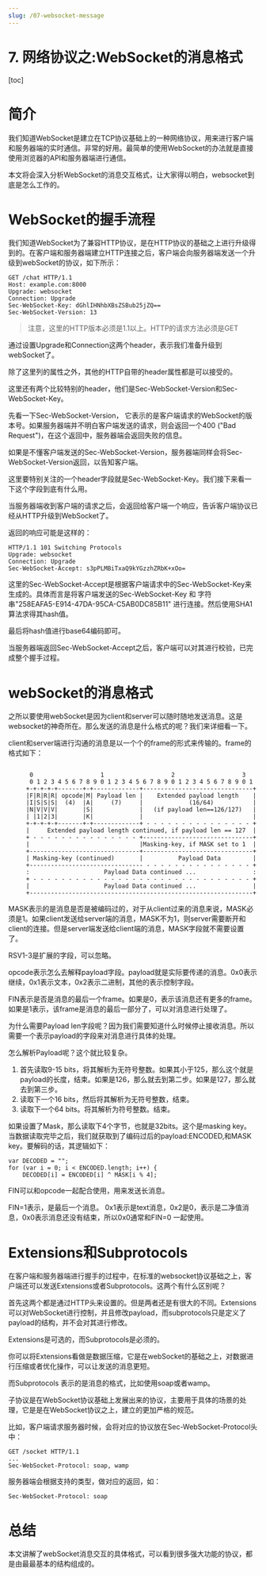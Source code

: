 ```yaml
---
slug: /07-websocket-message
---
```


# 7. 网络协议之:WebSocket的消息格式

[toc]

# 简介

我们知道WebSocket是建立在TCP协议基础上的一种网络协议，用来进行客户端和服务器端的实时通信。非常的好用。最简单的使用WebSocket的办法就是直接使用浏览器的API和服务器端进行通信。

本文将会深入分析WebSocket的消息交互格式，让大家得以明白，websocket到底是怎么工作的。

# WebSocket的握手流程

我们知道WebSocket为了兼容HTTP协议，是在HTTP协议的基础之上进行升级得到的。在客户端和服务器端建立HTTP连接之后，客户端会向服务器端发送一个升级到webSocket的协议，如下所示：

```
GET /chat HTTP/1.1
Host: example.com:8000
Upgrade: websocket
Connection: Upgrade
Sec-WebSocket-Key: dGhlIHNhbXBsZSBub25jZQ==
Sec-WebSocket-Version: 13

```

> 注意，这里的HTTP版本必须是1.1以上。HTTP的请求方法必须是GET

通过设置Upgrade和Connection这两个header，表示我们准备升级到webSocket了。

除了这里列的属性之外，其他的HTTP自带的header属性都是可以接受的。

这里还有两个比较特别的header，他们是Sec-WebSocket-Version和Sec-WebSocket-Key。

先看一下Sec-WebSocket-Version， 它表示的是客户端请求的WebSocket的版本号。如果服务器端并不明白客户端发送的请求，则会返回一个400 ("Bad Request")，在这个返回中，服务器端会返回失败的信息。

如果是不懂客户端发送的Sec-WebSocket-Version，服务器端同样会将Sec-WebSocket-Version返回，以告知客户端。

这里要特别关注的一个header字段就是Sec-WebSocket-Key。我们接下来看一下这个字段到底有什么用。

当服务器端收到客户端的请求之后，会返回给客户端一个响应，告诉客户端协议已经从HTTP升级到WebSocket了。

返回的响应可能是这样的：

```
HTTP/1.1 101 Switching Protocols
Upgrade: websocket
Connection: Upgrade
Sec-WebSocket-Accept: s3pPLMBiTxaQ9kYGzzhZRbK+xOo=
```

这里的Sec-WebSocket-Accept是根据客户端请求中的Sec-WebSocket-Key来生成的。具体而言是将客户端发送的Sec-WebSocket-Key 和 字符串"258EAFA5-E914-47DA-95CA-C5AB0DC85B11" 进行连接。然后使用SHA1算法求得其hash值。

最后将hash值进行base64编码即可。

当服务器端返回Sec-WebSocket-Accept之后，客户端可以对其进行校验，已完成整个握手过程。

# webSocket的消息格式

之所以要使用webSocket是因为client和server可以随时随地发送消息。这是websocket的神奇所在。那么发送的消息是什么格式的呢？我们来详细看一下。

client和server端进行沟通的消息是以一个个的frame的形式来传输的。frame的格式如下：

```

      0                   1                   2                   3
      0 1 2 3 4 5 6 7 8 9 0 1 2 3 4 5 6 7 8 9 0 1 2 3 4 5 6 7 8 9 0 1
     +-+-+-+-+-------+-+-------------+-------------------------------+
     |F|R|R|R| opcode|M| Payload len |    Extended payload length    |
     |I|S|S|S|  (4)  |A|     (7)     |             (16/64)           |
     |N|V|V|V|       |S|             |   (if payload len==126/127)   |
     | |1|2|3|       |K|             |                               |
     +-+-+-+-+-------+-+-------------+ - - - - - - - - - - - - - - - +
     |     Extended payload length continued, if payload len == 127  |
     + - - - - - - - - - - - - - - - +-------------------------------+
     |                               |Masking-key, if MASK set to 1  |
     +-------------------------------+-------------------------------+
     | Masking-key (continued)       |          Payload Data         |
     +-------------------------------- - - - - - - - - - - - - - - - +
     :                     Payload Data continued ...                :
     + - - - - - - - - - - - - - - - - - - - - - - - - - - - - - - - +
     |                     Payload Data continued ...                |
     +---------------------------------------------------------------+
```

MASK表示的是消息是否是被编码过的，对于从client过来的消息来说，MASK必须是1。如果client发送给server端的消息，MASK不为1，则server需要断开和client的连接。但是server端发送给client端的消息，MASK字段就不需要设置了。

RSV1-3是扩展的字段，可以忽略。

opcode表示怎么去解释payload字段。payload就是实际要传递的消息。0x0表示继续，0x1表示文本，0x2表示二进制，其他的表示控制字段。

FIN表示是否是消息的最后一个frame。如果是0，表示该消息还有更多的frame。如果是1表示，该frame是消息的最后一部分了，可以对消息进行处理了。

为什么需要Payload len字段呢？因为我们需要知道什么时候停止接收消息。所以需要一个表示payload的字段来对消息进行具体的处理。

怎么解析Payload呢？这个就比较复杂。

1. 首先读取9-15 bits，将其解析为无符号整数。如果其小于125，那么这个就是payload的长度，结束。如果是126，那么就去到第二步。如果是127，那么就去到第三步。
2. 读取下一个16 bits，然后将其解析为无符号整数，结束。
3. 读取下一个64 bits。将其解析为符号整数。结束。

如果设置了Mask，那么读取下4个字节，也就是32bits。这个是masking key。当数据读取完毕之后，我们就获取到了编码过后的payload:ENCODED,和MASK key。要解码的话，其逻辑如下：

```
var DECODED = "";
for (var i = 0; i < ENCODED.length; i++) {
    DECODED[i] = ENCODED[i] ^ MASK[i % 4];

```

FIN可以和opcode一起配合使用，用来发送长消息。

FIN=1表示，是最后一个消息。 0x1表示是text消息，0x2是0，表示是二净值消息，0x0表示消息还没有结束，所以0x0通常和FIN=0 一起使用。

# Extensions和Subprotocols

在客户端和服务器端进行握手的过程中，在标准的websocket协议基础之上，客户端还可以发送Extensions或者Subprotocols。这两个有什么区别呢？

首先这两个都是通过HTTP头来设置的。但是两者还是有很大的不同。Extensions可以对WebSocket进行控制，并且修改payload，而subprotocols只是定义了payload的结构，并不会对其进行修改。

Extensions是可选的，而Subprotocols是必须的。

你可以将Extensions看做是数据压缩，它是在webSocket的基础之上，对数据进行压缩或者优化操作，可以让发送的消息更短。

而Subprotocols 表示的是消息的格式，比如使用soap或者wamp。

子协议是在WebSocket协议基础上发展出来的协议，主要用于具体的场景的处理，它是是在WebSocket协议之上，建立的更加严格的规范。

比如，客户端请求服务器时候，会将对应的协议放在Sec-WebSocket-Protocol头中：

```
GET /socket HTTP/1.1
...
Sec-WebSocket-Protocol: soap, wamp
```

服务器端会根据支持的类型，做对应的返回，如：

```
Sec-WebSocket-Protocol: soap
```

# 总结

本文讲解了webSocket消息交互的具体格式，可以看到很多强大功能的协议，都是由最最基本的结构组成的。



